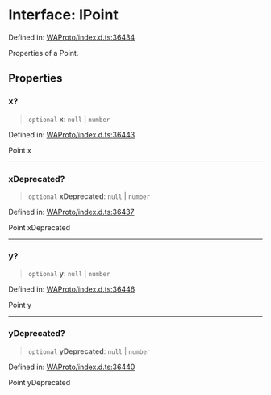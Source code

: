 # Interface: IPoint

Defined in: [WAProto/index.d.ts:36434](https://github.com/Fokusdotid/Baileys/blob/a954da2ee3c892812cf9528a5a214092693c872f/WAProto/index.d.ts#L36434)

Properties of a Point.

## Properties

### x?

> `optional` **x**: `null` \| `number`

Defined in: [WAProto/index.d.ts:36443](https://github.com/Fokusdotid/Baileys/blob/a954da2ee3c892812cf9528a5a214092693c872f/WAProto/index.d.ts#L36443)

Point x

***

### xDeprecated?

> `optional` **xDeprecated**: `null` \| `number`

Defined in: [WAProto/index.d.ts:36437](https://github.com/Fokusdotid/Baileys/blob/a954da2ee3c892812cf9528a5a214092693c872f/WAProto/index.d.ts#L36437)

Point xDeprecated

***

### y?

> `optional` **y**: `null` \| `number`

Defined in: [WAProto/index.d.ts:36446](https://github.com/Fokusdotid/Baileys/blob/a954da2ee3c892812cf9528a5a214092693c872f/WAProto/index.d.ts#L36446)

Point y

***

### yDeprecated?

> `optional` **yDeprecated**: `null` \| `number`

Defined in: [WAProto/index.d.ts:36440](https://github.com/Fokusdotid/Baileys/blob/a954da2ee3c892812cf9528a5a214092693c872f/WAProto/index.d.ts#L36440)

Point yDeprecated
